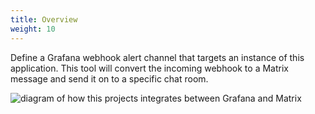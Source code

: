 ```yaml
---
title: Overview
weight: 10
---
```


Define a Grafana webhook alert channel that targets an instance of this application.
This tool will convert the incoming webhook to a Matrix message and send it on to a specific chat room.

![diagram of how this projects integrates between Grafana and Matrix](/img/highLevelDiagram.png)
